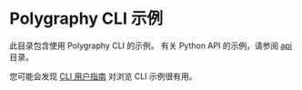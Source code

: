 # Polygraphy CLI 示例

此目录包含使用 Polygraphy CLI 的示例。
有关 Python API 的示例，请参阅 [api](../api/) 目录。

您可能会发现 [CLI 用户指南](../../polygraphy/tools/) 对浏览 CLI 示例很有用。
